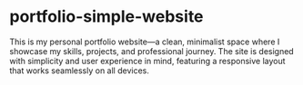 # portfolio-simple-website
This is my personal portfolio website—a clean, minimalist space where I showcase my skills, projects, and professional journey. The site is designed with simplicity and user experience in mind, featuring a responsive layout that works seamlessly on all devices.
